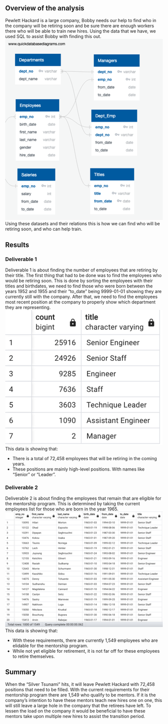 ## Overview of the analysis
Pewlett Hackard is a large company, Bobby needs our help to find who in the company will be retiring soon and be sure there are enough workers there who will be able to train new hires. Using the data that we have, we used SQL to assist Bobby with finding this out.
![EmployeeDB.png](EmployeeDB.png)
Using these datasets and their relations this is how we can find who will be retiring soon, and who can help train.

## Results 
### Deliverable 1
Deliverable 1 is about finding the number of employees that are retiring by their title. The first thing that had to be done was to find the employees who would be retiring soon. This is done by sorting the employees with their titles and birthdates, we need to find those who were born between the years 1952 and 1955 and their “to_date” being 9999-01-01 showing they are currently still with the company. After that, we need to find the employees most recent position at the company to properly show which department they are representing.
![Deliverable1.png](Deliverable1.png)
This data is showing that:
- There is a total of 72,458 employees that will be retiring in the coming years.
- These positions are mainly high-level positions. With names like “Senior” or “Leader”.

### Deliverable 2
Deliverable 2 is about finding the employees that remain that are eligible for the mentorship program. This is determined by taking the current employees list for those who are born in the year 1965.
![Deliverable2.png](Deliverable2.png)
This data is showing that:
- With these requirements, there are currently 1,549 employees who are elidable for the mentorship program.
- While not yet eligible for retirement, it is not far off for these employees to retire themselves.


## Summary
When the “Silver Tsunami” hits, it will leave Pewlett Hackard with 72,458 positions that need to be filled. With the current requirements for their mentorship program there are 1,549 who qualify to be mentors. If it is the company’s intention to have these mentors teach new hires one on one, this will still leave a large hole in the company that the retirees have left. To lessen the load on the company it would be beneficial to have these mentors take upon multiple new hires to assist the transition period.
